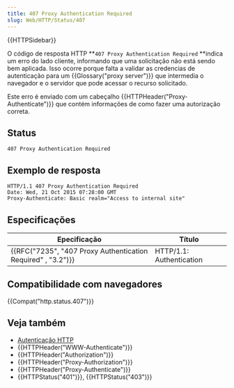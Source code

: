 ```yaml
---
title: 407 Proxy Authentication Required
slug: Web/HTTP/Status/407
---
```


{{HTTPSidebar}}

O código de resposta HTTP **`407 Proxy Authentication Required` **indica um erro do lado cliente, informando que uma solicitação não está sendo bem aplicada. Isso ocorre porque falta a validar as credencias de autenticação para um {{Glossary("proxy server")}} que intermedia o navegador e o servidor que pode acessar o recurso solicitado.

Este erro é enviado com um cabeçalho {{HTTPHeader("Proxy-Authenticate")}} que contém informações de como fazer uma autorização correta.

## Status

```
407 Proxy Authentication Required
```

## Exemplo de resposta

```
HTTP/1.1 407 Proxy Authentication Required
Date: Wed, 21 Oct 2015 07:28:00 GMT
Proxy-Authenticate: Basic realm="Access to internal site"
```

## Especificações

| Epecificação                                                                     | Título                   |
| -------------------------------------------------------------------------------- | ------------------------ |
| {{RFC("7235", "407 Proxy Authentication Required" , "3.2")}} | HTTP/1.1: Authentication |

## Compatibilidade com navegadores

{{Compat("http.status.407")}}

## Veja também

- [Autenticação HTTP](/pt-BR/docs/Web/HTTP/Authentication)
- {{HTTPHeader("WWW-Authenticate")}}
- {{HTTPHeader("Authorization")}}
- {{HTTPHeader("Proxy-Authorization")}}
- {{HTTPHeader("Proxy-Authenticate")}}
- {{HTTPStatus("401")}}, {{HTTPStatus("403")}}
